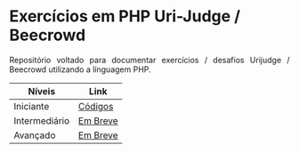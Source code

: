 # Exercícios em PHP Uri-Judge / Beecrowd

<p align="justify">Repositório voltado para documentar exercícios / desafios Urijudge / Beecrowd utilizando a línguagem PHP.</p>

Níveis | Link
---------------- | ----------------
Iniciante | [Códigos](https://github.com/RuanSalles/ExerciciosUri-PHP/tree/main/N%C3%ADvel%20Iniciante)
Intermediário | [Em Breve](https://github.com/RuanSalles/ExerciciosUri-PHP)
Avançado | [Em Breve](https://github.com/RuanSalles/ExerciciosUri-PHP)